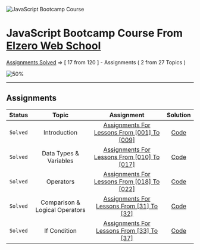 ![JavaScript Bootcamp Course](https://elzero.org/js.png)

# JavaScript Bootcamp Course From [Elzero Web School](https://elzero.org/)

[Assignments Solved](https://elzero.org/category/assignments/javascript-bootcamp-assignments/) => [ 17 from 120 ] - Assignments ( 2 from 27 Topics )

![50%](https://progress-bar.dev/5/?title=Solved)

---

## Assignments

|  Status  |             Topic              |                                                        Assignment                                                         |                                Solution                                 |
| :------: | :----------------------------: | :-----------------------------------------------------------------------------------------------------------------------: | :---------------------------------------------------------------------: |
| `Solved` |          Introduction          | [Assignments For Lessons From [001] To [009]](https://elzero.org/javascript-bootcamp-assignments-lesson-from-001-to-009/) | [Code](https://github.com/marobakr/assignmentsJs/tree/master/Topic%201) |
| `Solved` |     Data Types & Variables     | [Assignments For Lessons From [010] To [017]](https://elzero.org/javascript-bootcamp-assignments-lesson-from-010-to-017/) | [Code](https://github.com/marobakr/assignmentsJs/tree/master/Topic%202) |
| `Solved` |           Operators            | [Assignments For Lessons From [018] To [022]](https://elzero.org/javascript-bootcamp-assignments-lesson-from-010-to-017/) | [Code](https://github.com/marobakr/assignmentsJs/tree/master/Topic%203) |
| `Solved` | Comparison & Logical Operators |  [Assignments For Lessons From [31] To [32]](https://elzero.org/javascript-bootcamp-assignments-lesson-from-010-to-017/)  | [Code](https://github.com/marobakr/assignmentsJs/tree/master/Topic%206) |
| `Solved` |          If Condition          |  [Assignments For Lessons From [33] To [37]](https://elzero.org/javascript-bootcamp-assignments-lesson-from-010-to-017/)  | [Code](https://github.com/marobakr/assignmentsJs/tree/master/Topic%207) |
